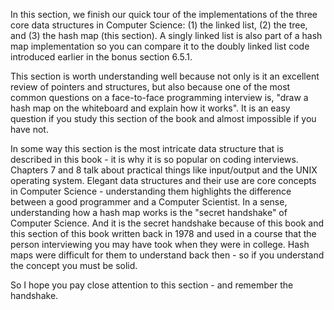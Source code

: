 In this section, we finish our quick tour of the implementations of the three core data structures in 
Computer Science: (1) the linked list, (2) the tree, and (3) the hash map (this section).  A singly linked
list is also part of a hash map implementation so you can compare it to the doubly linked list code
introduced earlier in the bonus section 6.5.1.

This section is worth understanding well because not only is it an excellent review of pointers
and structures, but also because one of the most common questions on a
face-to-face programming interview is, "draw a hash map on the whiteboard and explain how it works".
It is an easy question if you study this section of the book and almost impossible if you have not.

In some way this section is the most intricate data structure that is described in this book - it is
why it is so popular on coding interviews.  Chapters 7 and 8 talk about practical things like input/output
and the UNIX operating system.   Elegant data structures and their use are core concepts in Computer
Science - understanding them highlights the difference between a good programmer and a Computer Scientist.
In a sense, understanding how a hash map works is the "secret handshake" of Computer Science.  And it is
the secret handshake because of this book and this section of this book written back in 1978 and used in a course
that the person interviewing you may have took when they were in college.  Hash maps were difficult for
them to understand back then - so if you understand the concept you must be solid.

So I hope you pay close attention to this section - and remember the handshake.

